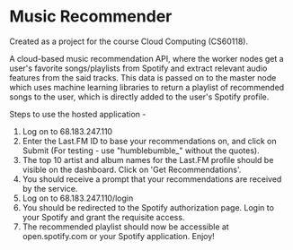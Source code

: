 # Music Recommender

Created as a project for the course Cloud Computing (CS60118).

A cloud-based music recommendation API, where the worker nodes get a user's favorite songs/playlists from Spotify and extract relevant audio features from the said tracks. 
This data is passed on to the master node which uses machine learning libraries to return a playlist of recommended songs to the user, which is directly added to the user's Spotify profile.


Steps to use the hosted application - 

1. Log on to 68.183.247.110
2. Enter the Last.FM ID to base your recommendations on, and click on Submit (For testing - use "humblebumble_" without the quotes).
3. The top 10 artist and album names for the Last.FM profile should be visible on the dashboard. Click on 'Get Recommendations'.
4. You should receive a prompt that your recommendations are received by the service.
5. Log on to 68.183.247.110/login
6. You should be redirected to the Spotify authorization page. Login to your Spotify and grant the requisite access.
7. The recommended playlist should now be accessible at open.spotify.com or your Spotify application. Enjoy!
